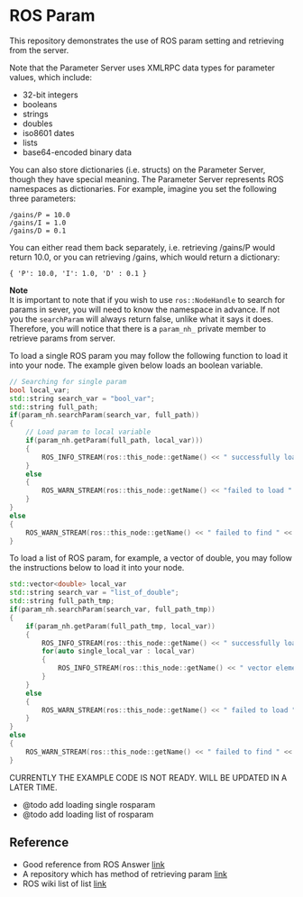 # ROS Param

This repository demonstrates the use of ROS param setting and retrieving from the server.

Note that the Parameter Server uses XMLRPC data types for parameter values, which include:

- 32-bit integers
- booleans
- strings
- doubles
- iso8601 dates
- lists
- base64-encoded binary data 

You can also store dictionaries (i.e. structs) on the Parameter Server, though they have special meaning. The Parameter Server represents ROS namespaces as dictionaries. For example, imagine you set the following three parameters: 

```
/gains/P = 10.0
/gains/I = 1.0
/gains/D = 0.1
```

You can either read them back separately, i.e. retrieving /gains/P would return 10.0, or you can retrieving /gains, which would return a dictionary: 

```
{ 'P': 10.0, 'I': 1.0, 'D' : 0.1 }
```

**Note**  
It is important to note that if you wish to use `ros::NodeHandle` to search for params in sever, you will need to know the namespace in advance. If not you the `searchParam` will always return false, unlike what it says it does. Therefore, you will notice that there is a `param_nh_` private member to retrieve params from server.

To load a single ROS param you may follow the following function to load it into your node. The example given below loads an boolean variable.

```cpp
// Searching for single param
bool local_var;
std::string search_var = "bool_var";
std::string full_path;
if(param_nh.searchParam(search_var, full_path))
{
    // Load param to local variable
    if(param_nh.getParam(full_path, local_var)))
    {
        ROS_INFO_STREAM(ros::this_node::getName() << " successfully loaded " << search_var << ": " << local_var);
    }
    else
    {
        ROS_WARN_STREAM(ros::this_node::getName() << "failed to load " <<  search_var << " from ROS param server.");
    }
}
else
{
    ROS_WARN_STREAM(ros::this_node::getName() << " failed to find " << search_var << " from ROS param server.");
}
```

To load a list of ROS param, for example, a vector of double, you may follow the instructions below to load it into your node.
```cpp
std::vector<double> local_var
std::string search_var = "list_of_double";
std::string full_path_tmp;
if(param_nh.searchParam(search_var, full_path_tmp))
{
    if(param_nh.getParam(full_path_tmp, local_var))
    {
        ROS_INFO_STREAM(ros::this_node::getName() << " successfully loaded " << search_var);
        for(auto single_local_var : local_var)
        {
            ROS_INFO_STREAM(ros::this_node::getName() << " vector element: " << single_local_var);
        }
    }
    else
    {
        ROS_WARN_STREAM(ros::this_node::getName() << " failed to load " << search_var << " from ROS param server.");
    }
}
else
{
    ROS_WARN_STREAM(ros::this_node::getName() << " failed to find " << search_var << " from ROS param server.");
}
```

CURRENTLY THE EXAMPLE CODE IS NOT READY. WILL BE UPDATED IN A LATER TIME.  
- @todo add loading single rosparam  
- @todo add loading list of rosparam  

## Reference

- Good reference from ROS Answer [link](https://answers.ros.org/question/266012/getparam-a-nested-stdmap/)
- A repository which has method of retrieving param [link](https://github.com/PickNikRobotics/rosparam_shortcuts)
- ROS wiki list of list [link](https://answers.ros.org/question/318544/retrieve-list-of-lists-from-yaml-file-parameter-server/)
